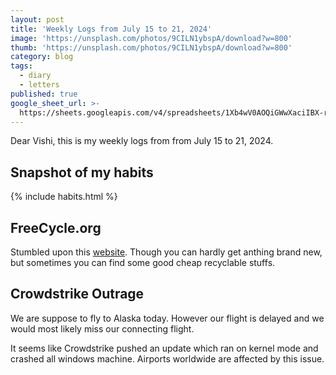 ```yaml
---
layout: post
title: 'Weekly Logs from July 15 to 21, 2024'
image: 'https://unsplash.com/photos/9CILN1ybspA/download?w=800'
thumb: 'https://unsplash.com/photos/9CILN1ybspA/download?w=800'
category: blog
tags:
  - diary
  - letters
published: true
google_sheet_url: >-
  https://sheets.googleapis.com/v4/spreadsheets/1Xb4wV0AOQiGWwXaciIBX-rkFebzg8DlAcRcClshyAnA/values/Habits!A227:T239?alt=json&key=AIzaSyCgYRKf_apK3TUSYGO9WhQ5dN-ukY4H0gw
---
```


Dear Vishi, this is my weekly logs from from July 15 to 21, 2024.<!-- truncate_here -->

## Snapshot of my habits

{% include habits.html %}

## FreeCycle.org

Stumbled upon this [website](https://www.freecycle.org/). Though you can hardly get anthing brand new, but sometimes you can find some good cheap recyclable stuffs.

## Crowdstrike Outrage

We are suppose to fly to Alaska today. However our flight is delayed and we would most likely miss our connecting flight. 

It seems like Crowdstrike pushed an update which ran on kernel mode and crashed all windows machine. Airports worldwide are affected by this issue. 
